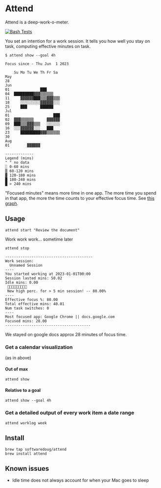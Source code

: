 # Attend

Attend is a deep-work-o-meter. 

[![Bash Tests](https://github.com/softwaredoug/focus/actions/workflows/test.yml/badge.svg)](https://github.com/softwaredoug/focus/actions/workflows/test.yml)

You set an intention for a work session. It tells you how well you stay on task, computing effective minutes on task.

```
$ attend show --goal 4h

Focus since - Thu Jun  1 2023

    Su Mo Tu We Th Fr Sa
May         
28              
Jun
01              ███      
04  █████████▓▓▓▒▒▒▒▒▒   
11     ▓▓▓▓▓▓███▒▒▒▓▓▓▒▒▒
18     ░░░░░░░░░▓▓▓▓▓▓░░░
25     ███      ██████
Jul
01                    ███
02  ▓▓▓▒▒▒▒▒▒      ▓▓▓▓▓▓
09  ███▒▒▒▓▓▓▒▒▒   ░░░░░░
16  ░░░▓▓▓▓▓▓░░░   ███   
23     █████████▓▓▓▒▒▒▒▒▒
30        
Aug
01        ▓▓▓▓▓▓

-------------
Legend (mins)
" " no data
░ 0-60 mins
▒ 60-120 mins
▓ 120-180 mins
█ 180-240 mins
█ > 240 mins
```

"Focused minutes" means more time in one app. The more time you spend in that app, the more the time counts to your effective focus time. See [this graph](https://www.desmos.com/calculator/rdewcjdoab).

## Usage 

```
attend start "Review the document"
```

Work work work... sometime later

```
attend stop

----------------------------------------
Work session:
  Unnamed Session
----
You started working at 2023-01-01T00:00
Session lasted mins: 50.02
Idle mins: 0.00
 🎉🎉🎉🎉🎉🎉🎉🎉🎉
 New high perc. for > 5 min session! -- 80.00%
----
Effective focus %: 80.00
Total effective mins: 40.01
Num task switches: 0
----
Most focused app: Google Chrome || docs.google.com
Focused mins: 28.00
---------------------------------------
```

We stayed on google docs approx 28 minutes of focus time.

### Get a calendar visualization

(as in above)

#### Out of max

```
attend show
```

#### Relative to a goal

```
attend show --goal 4h
```

### Get a detailed output of every work item a date range

```
attend worklog week
```

## Install

```
brew tap softwaredoug/attend
brew install attend
```

## Known issues

* Idle time does not always account for when your Mac goes to sleep
